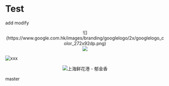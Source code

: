 # Test
add
modify



<center>
  ![](https://www.google.com.hk/images/branding/googlelogo/2x/googlelogo_color_272x92dp.png)
</center>


<div style="text-align: center">
<img src="https://www.google.com.hk/images/branding/googlelogo/2x/googlelogo_color_272x92dp.png"/>
</div>


![xxx](https://www.google.com.hk/images/branding/googlelogo/2x/googlelogo_color_272x92dp.png)







<div align=center><img src="https://www.google.com.hk/images/branding/googlelogo/2x/googlelogo_color_272x92dp.png"  alt="上海鲜花港 - 郁金香" /></div>


master
